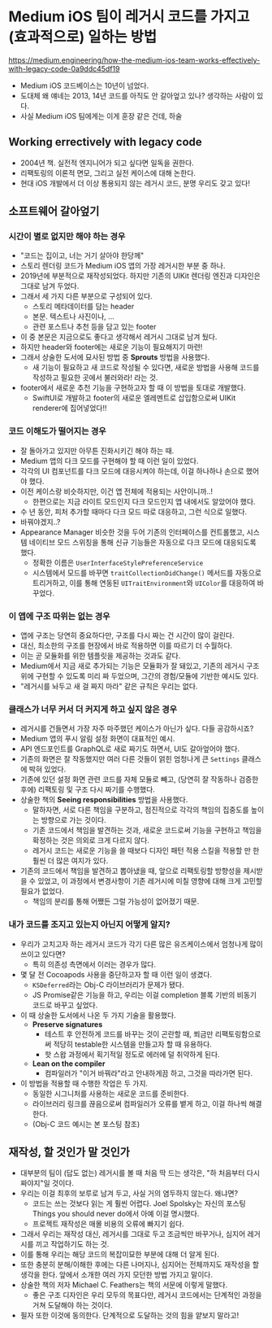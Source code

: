 # Medium iOS 팀이 레거시 코드를 가지고 (효과적으로) 일하는 방법
https://medium.engineering/how-the-medium-ios-team-works-effectively-with-legacy-code-0a9ddc45df19
- Medium iOS 코드베이스는 10년이 넘었다.
- 도대체 왜 얘네는 2013, 14년 코드를 아직도 안 갈아엎고 있나? 생각하는 사람이 있다.
- 사실 Medium iOS 팀에게는 이게 훈장 같은 건데, 하술

## Working errectively with legacy code
- 2004년 책. 실전적 엔지니어가 되고 싶다면 일독을 권한다.
- 리팩토링의 이론적 면모, 그리고 실전 케이스에 대해 논한다.
- 현대 iOS 개발에서 더 이상 통용되지 않는 레거시 코드, 분명 우리도 갖고 있다!

## 소프트웨어 갈아엎기

### 시간이 별로 없지만 해야 하는 경우
- "코드는 집이고, 너는 거기 살아야 한당께"
- 스토리 렌더링 코드가 Medium iOS 앱의 가장 레거시한 부분 중 하나.
- 2019년에 부분적으로 재작성되었다. 하지만 기존의 UIKit 렌더링 엔진과 디자인은 그대로 남겨 두었다.
- 그래서 세 가지 다른 부분으로 구성되어 있다.
    - 스토리 메타데이터를 담는 header
    - 본문. 텍스트나 사진이나, ...
    - 관련 포스트나 추천 등을 담고 있는 footer
- 이 중 본문은 지금으로도 좋다고 생각해서 레거시 그대로 남겨 뒀다.
- 하지만 header와 footer에는 새로운 기능이 필요해지기 마련!
- 그래서 상술한 도서에 묘사된 방법 중 **Sprouts** 방법을 사용했다.
    - 새 기능이 필요하고 새 코드로 작성될 수 있다면, 새로운 방법을 사용해 코드를 작성하고 필요한 곳에서 불러와라! 라는 것.
- footer에서 새로운 추천 기능을 구현하고자 할 때 이 방법을 토대로 개발했다.
    - SwiftUI로 개발하고 footer의 새로운 엘레멘트로 삽입함으로써 UIKit renderer에 집어넣었다!!

### 코드 이해도가 떨어지는 경우
- 잘 돌아가고 있지만 아무튼 진화시키긴 해야 하는 때.
- Medium 앱의 다크 모드를 구현해야 할 때 이런 일이 있었다.
- 각각의 UI 컴포넌트를 다크 모드에 대응시켜야 하는데, 이걸 하나하나 손으로 했어야 했다.
- 이전 케이스랑 비슷하지만, 이건 앱 전체에 적용되는 사안이니까..!
    - 한편으로는 지금 라이트 모드인지 다크 모드인지 앱 내에서도 알았어야 했다.
- 수 년 동안, 피처 추가할 때마다 다크 모드 따로 대응하고, 그런 식으로 일했다.
- 바꿔야겠지..?
- Appearance Manager 비슷한 것을 두어 기존의 인터페이스를 컨트롤했고, 시스템 네이티브 모드 스위칭을 통해 신규 기능들은 자동으로 다크 모드에 대응되도록 했다.
    - 정확한 이름은 `UserInterfaceStylePreferenceService`
    - 시스템에서 모드를 바꾸면 `traitCollectionDidChange()` 메서드를 자동으로 트리거하고, 이를 통해 연동된 `UITraitEnvironment`와 `UIColor`를 대응하여 바꾸었다.

### 이 앱에 구조 따위는 없는 경우
- 앱에 구조는 당연히 중요하다만, 구조를 다시 짜는 건 시간이 많이 걸린다.
- 대신, 최소한의 구조를 현장에서 바로 적용하면 이를 따르기 더 수월하다.
- 이는 곧 모듈화를 위한 템플릿을 제공하는 것과도 같다.
- Medium에서 지금 새로 추가되는 기능은 모듈화가 잘 돼있고, 기존의 레거시 구조 위에 구현할 수 있도록 미리 짜 두었으며, 그간의 경험/모듈에 기반한 예시도 있다.
- "레거시를 놔두고 새 걸 짜지 마라" 같은 규칙은 우리는 없다.

### 클래스가 너무 커서 더 커지게 하고 싶지 않은 경우
- 레거시를 건들면서 가장 자주 마주했던 케이스가 아닌가 싶다. 다들 공감하시죠?
- Medium 앱의 푸시 알림 설정 화면이 대표적인 예시.
- API 엔드포인트를 GraphQL로 새로 짜기도 하면서, UI도 갈아엎어야 했다.
- 기존의 화면은 잘 작동했지만 여러 다른 것들이 얽힌 엄청나게 큰 `Settings` 클래스에 박혀 있었다.
- 기존에 있던 설정 화면 관련 코드를 자체 모듈로 빼고, (당연히 잘 작동하나 검증한 후에) 리팩토링 및 구조 다시 짜기를 수행했다.
- 상술한 책의 **Seeing responsibilities** 방법을 사용했다.
    - 말하자면, 서로 다른 책임을 구분하고, 점진적으로 각각의 책임의 집중도를 높이는 방향으로 가는 것이다.
    - 기존 코드에서 책임을 발견하는 것과, 새로운 코드로써 기능을 구현하고 책임을 확정하는 것은 의외로 크게 다르지 않다.
    - 레거시 코드는 새로운 기능을 쓸 때보다 디자인 패턴 적용 스킬을 적용할 만 한 훨씬 더 많은 여지가 있다.
- 기존의 코드에서 책임을 발견하고 뽑아냈을 때, 앞으로 리팩토링할 방향성을 제시받을 수 있었고, 이 과정에서 변경사항이 기존 레거시에 미칠 영향에 대해 크게 고민할 필요가 없었다.
    - 책임의 분리를 통해 어쨌든 그럴 가능성이 없어졌기 때문.

### 내가 코드를 조지고 있는지 아닌지 어떻게 알지?
- 우리가 고치고자 하는 레거시 코드가 각기 다른 많은 유즈케이스에서 엄청나게 많이 쓰이고 있다면?
    - 특히 의존성 측면에서 이러는 경우가 많다.
- 몇 달 전 Cocoapods 사용을 중단하고자 할 때 이런 일이 생겼다.
    - `KSDeferred`라는 Obj-C 라이브러리가 문제가 됐다.
    - JS Promise같은 기능을 하고, 우리는 이걸 completion 블록 기반의 비동기 코드로 바꾸고 싶었다.
- 이 때 상술한 도서에서 나온 두 가지 기술을 활용했다.
    - **Preserve signatures**
        - 테스트 후 안전하게 코드를 바꾸는 것이 곤란할 때, 쬐금만 리팩토링함으로써 적당히 testable한 시스템을 만들고자 할 때 유용하다.
        - 핫 스왑 과정에서 획기적일 정도로 에러에 덜 취약하게 된다.
    - **Lean on the compiler**
        - 컴파일러가 "이거 바꿔라"라고 안내하게끔 하고, 그것을 따라가면 된다.
- 이 방법을 적용할 때 수행한 작업은 두 가지.
    - 동일한 시그니처를 사용하는 새로운 코드를 준비한다.
    - 라이브러리 링크를 끊음으로써 컴파일러가 오류를 뱉게 하고, 이걸 하나씩 해결한다.
    - (Obj-C 코드 예시는 본 포스팅 참조)

## 재작성, 할 것인가 말 것인가
- 대부분의 팀이 (답도 없는) 레거시를 볼 때 처음 딱 드는 생각은, "하 처음부터 다시 짜야지"일 것이다.
- 우리는 이걸 최후의 보루로 남겨 두고, 사실 거의 염두하지 않는다. 왜냐면?
    - 코드는 쓰는 것보다 읽는 게 훨씬 어렵다. Joel Spolsky는 자신의 포스팅 Things you should never do에서 아예 이걸 명시했다.
    - 프로젝트 재작성은 매몰 비용의 오류에 빠지기 쉽다.
- 그래서 우리는 재작성 대신, 레거시를 그대로 두고 조금씩만 바꾸거나, 심지어 레거시를 끼고 작업하기도 하는 것.
- 이를 통해 우리는 해당 코드의 복잡미묘한 부분에 대해 더 알게 된다.
- 또한 충분히 분해/이해한 후에는 다른 나머지나, 심지어는 전체까지도 재작성을 할 생각을 한다. 앞에서 소개한 여러 가지 모던한 방법 가지고 말이다.
- 상술한 책의 저자 Michael C. Feathers는 책의 서문에 이렇게 말했다.
    - 좋은 구조 디자인은 우리 모두의 목표다만, 레거시 코드에서는 단계적인 과정을 거쳐 도달해야 하는 것이다.
- 필자 또한 이것에 동의한다. 단계적으로 도달하는 것의 힘을 얕보지 말라고!